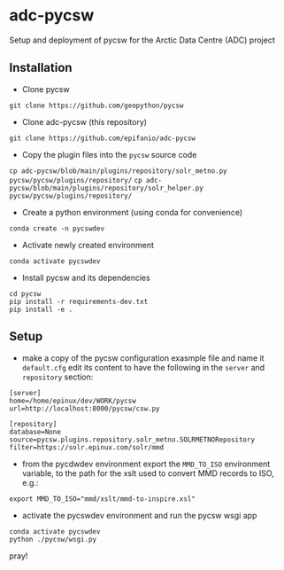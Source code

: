 # adc-pycsw
Setup and deployment of pycsw for the Arctic Data Centre (ADC) project

## Installation 

- Clone pycsw

```git clone https://github.com/geopython/pycsw```

- Clone adc-pycsw (this repository)

```git clone https://github.com/epifanio/adc-pycsw```

- Copy the plugin files into the `pycsw` source code

```cp adc-pycsw/blob/main/plugins/repository/solr_metno.py pycsw/pycsw/plugins/repository/```
```cp adc-pycsw/blob/main/plugins/repository/solr_helper.py pycsw/pycsw/plugins/repository/```

- Create a python environment (using conda for convenience)

```conda create -n pycswdev```

- Activate newly created environment

```conda activate pycswdev```

- Install pycsw and its dependencies


```
cd pycsw
pip install -r requirements-dev.txt
pip install -e .
```

## Setup


- make a copy of the pycsw configuration exasmple file and name it `default.cfg` edit its content to have the following in the `server` and `repository` section:

```
[server]
home=/home/epinux/dev/WORK/pycsw
url=http://localhost:8000/pycsw/csw.py
```

```
[repository]
database=None
source=pycsw.plugins.repository.solr_metno.SOLRMETNORepository
filter=https://solr.epinux.com/solr/mmd
```

- from the pycdwdev environment export the ```MMD_TO_ISO``` environment variable, to the path for the xslt used to convert MMD records to ISO, e.g.:

```export MMD_TO_ISO="mmd/xslt/mmd-to-inspire.xsl"```


- activate the pycswdev environment and run the pycsw wsgi app
```
conda activate pycswdev
python ./pycsw/wsgi.py
```

pray!